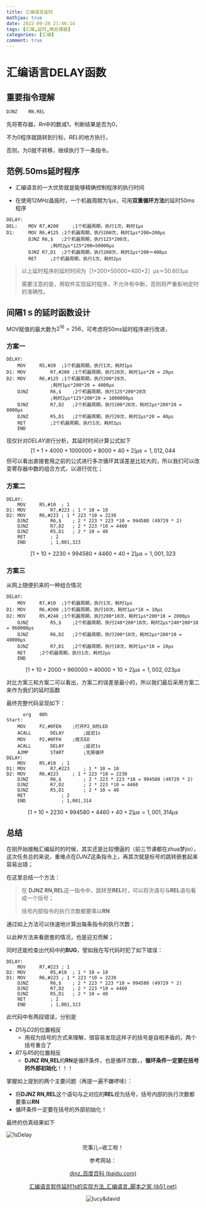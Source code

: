 ```yaml
---
title: 汇编语言延时
mathjax: true
date: 2022-09-28 21:46:14
tags: [汇编,延时,微处理器] 
categories: [汇编]
comment: true
---
```


# 汇编语言DELAY函数

## 重要指令理解

```C
DJNZ	RN,REL
```

先将寄存器，$Rn$中的数减$1$，判断结果是否为$0$，

不为$0$程序就跳转到行标，$REL$的地方执行，

否则，为$0$就不转移，继续执行下一条指令。

## 范例.50ms延时程序

+ 汇编语言的一大优势就是能够精确控制程序的执行时间

+ 在使用$12MHz$晶振时，一个机器周期为$1μs$，可用**双重循环方法**的延时50ms程序

```
DELAY:
DEL:	MOV	R7,#200		;1个机器周期，执行1次，耗时1μs
D1:		MOV	R6,#125	;1个机器周期，执行200次，耗时1μs*200=200μs
		DJNZ R6,$	;2个机器周期，执行125*200次，
				;耗时2μs*125*200=50000μs
		DJNZ R7,D1	;2个机器周期，执行200次，耗时2μs*200＝400μs
		RET		;2个机器周期，执行1次，耗时2μs
```

> 以上延时程序的延时时间为［1+200+50000+400+2］μs＝50.603μs
>
> 需要注意的是，用软件实现延时程序，不允许有中断，否则将严重影响定时的准确性。

## 间隔1ｓ的延时函数设计

MOV赋值的最大数为$2^{16}=256$，可考虑将50ms延时程序进行改进，

### 方案一

```
DELAY:	
	MOV		R5,#20 	;1个机器周期，执行1次，耗时1μs
D1:	MOV 		R7,#200	;1个机器周期，执行20次，耗时1μs*20 = 20μs
D2:	MOV		R6,#125	;1个机器周期，执行200*20次，
				;耗时1μs*200*20 = 4000μs
	DJNZ		R6,$	;2个机器周期，执行125*200*20次
				;耗时2μs*125*200*20 = 1000000μs
	DJNZ		R7,D2	;2个机器周期，执行200*20次，耗时2μs*200*20 = 8000μs
	DJNZ		R5,D1	;2个机器周期，执行20次，耗时2μs*20 = 40μs
	RET			;2个机器周期，执行1次，耗时2μs
	END
```

现仅针对$DELAY$进行分析，其延时时间计算公式如下
$$
[1+1+4000+1000000+8000+40+2]μs=1,012,044
$$
但可以看出直接套用之前的公式进行多次循环其误差是比较大的，所以我们可以改变寄存器中数的组合方式，以进行优化；

### 方案二

```
DELAY:
	MOV		R5,#10	; 1
D1:	MOV 		R7,#223	; 1 * 10 = 10
D2:	MOV		R6,#223	; 1 * 223 *10 = 2230
	DJNZ		R6,$	; 2 * 223 * 223 *10 = 994580 (49729 * 2)
	DJNZ		R7,D2	; 2 * 223 *10 = 4460
	DJNZ		R5,D1	; 2 * 10 = 40
	RET			; 2
	END			; 1,001,323
```

$$
[1+10+2230+994580+4460+40+2]μs=1,001,323
$$

### 方案三

从网上随便扒来的一种组合情况

```
DELAY:
	MOV		R7,#10	;1个机器周期，执行1次，耗时1μs
D1:	MOV		R6,#200	;1个机器周期，执行10次，耗时1μs*10 = 10μs
D2:	MOV		R5,#248	;1个机器周期，执行200*10次，耗时1μs*200*10 = 2000μs
	DJNZ		R5,$	;2个机器周期，执行248*200*10次，耗时2μs*240*200*10 = 960000μs
	DJNZ		R6,D2	;2个机器周期，执行200*10次，耗时2μs*200*10 = 40000μs
	DJNZ		R7,D1	;2个机器周期，执行10次，耗时1μs*10 = 10μs
	RET		;2个机器周期，执行1次，耗时2μs
	END
```

$$
[1+10+2000+960000+40000+10+2]μs=1,002,023μs
$$

对比方案三和方案二可以看出，方案二的误差是最小的，所以我们最后采用方案二来作为我们的延时函数

最终完整代码呈现如下：

```
      org   00h
Start:	
	MOV		P2,#0FEH	;打开P2_0的LED
	ACALL		DELAY		;延迟1s
	MOV		P2,#0FFH	;熄灭ED
	ACALL		DELAY		;延迟1s
	AJMP 		START		;无限循环
DELAY:
	MOV		R5,#10	; 1
D1:	MOV 		R7,#223		; 1 * 10 = 10
D2:	MOV		R6,#223		; 1 * 223 *10 = 2230
	DJNZ		R6,$		; 2 * 223 * 223 *10 = 994580 (49729 * 2)
	DJNZ		R7,D2		; 2 * 223 *10 = 4460
	DJNZ		R5,D1		; 2 * 10 = 40
	RET				; 2
	END				; 1,001,314
```

$$
[1+10+2230+994580+4460+40+2]μs=1,001,314μs
$$



## 总结

在刚开始接触汇编延时的时候，其实还是比较懵逼的（前三节课都在zhua梦jio），这次任务总的来说，重难点在$DJNZ$这条指令上，再其次就是标号的跳转嵌套起来容易出错；

在这里总结一个方法：

> 在 **DJNZ	RN,REL**这一指令中，跳转至**REL**时，可以将次语句与**REL**语句看成一个括号；
>
> 括号内部指令的执行次数都要乘以**RN**

通过如上方法可以快速地计算出每条指令的执行次数；

以此种方法来看嵌套的情况，也是迎刃而解；

同时还能检查出代码中的**BUG**，譬如我在写代码时犯了如下错误：

```
DELAY:
	MOV		R7,#223	; 1
D2:	MOV 		R5,#10	; 1 * 10 = 10
D1:	MOV		R6,#223	; 1 * 223 *10 = 2230
	DJNZ		R6,$	; 2 * 223 * 223 *10 = 994580 (49729 * 2)
	DJNZ		R7,D2	; 2 * 223 *10 = 4460
	DJNZ		R5,D1	; 2 * 10 = 40
	RET			; 2
	END			; 1,001,323
```

此代码中有两段错误，分别是

+ $D1$与$D2$的位置相反
  + 用视为括号的方式来理解，很容易发现这样子的括号是自相矛盾的，两个括号重合了
+ $R7$与$R5$的位置相反
  + **DJNZ	RN,REL**的**RN**是循环条件，也是循环次数，，**循环条件一定要在括号的外部初始化**！！！

掌握如上提到的两个主要问题（再提一遍不嫌啰嗦）：

+ 将**DJNZ	RN,REL**这个语句与之对应的**REL**视为括号，括号内部的执行次数都要乘以**RN**
+ 循环条件一定要在括号的外部初始化！

最终的仿真结果如下

![1sDelay](1sDelay.gif)

<center>完事儿~收工啦！<ceanter/>

参考网站：

[djnz_百度百科 (baidu.com)](https://baike.baidu.com/item/djnz/362599)

[汇编语言软件延时1s的实现方法_汇编语言_脚本之家 (jb51.net)](https://www.jb51.net/article/178905.htm)

![lucy&david](lucy&david.PNG)